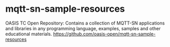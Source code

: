 # mqtt-sn-sample-resources
OASIS TC Open Repository: Contains a collection of MQTT-SN applications and libraries in any programming language, examples, samples and other educational materials. https://github.com/oasis-open/mqtt-sn-sample-resources
